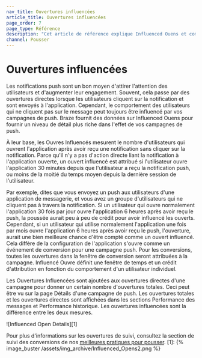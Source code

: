 ```yaml
---
nav_title: Ouvertures influencées
article_title: Ouvertures influencées
page_order: 7
page_type: Référence
description: "Cet article de référence explique Influenced Ouens et comment vous pouvez les suivre pour fournir un niveau de détail plus riche dans l'effet de vos campagnes de push."
channel: Pousser
---
```


# Ouvertures influencées

Les notifications push sont un bon moyen d'attirer l'attention des utilisateurs et d'augmenter leur engagement. Souvent, cela passe par des ouvertures directes lorsque les utilisateurs cliquent sur la notification et sont envoyés à l'application. Cependant, le comportement des utilisateurs qui ne cliquent pas sur le message peut toujours être influencé par vos campagnes de push. Braze fournit des données sur Influenced Ouens pour fournir un niveau de détail plus riche dans l'effet de vos campagnes de push.

À leur base, les Ouvres Influencés mesurent le nombre d'utilisateurs qui ouvrent l'application après avoir reçu une notification sans cliquer sur la notification. Parce qu'il n'y a pas d'action directe liant la notification à l'application ouverte, un ouvert influencé est attribué si l'utilisateur ouvre l'application 30 minutes depuis que l'utilisateur a reçu la notification push, ou moins de la moitié du temps moyen depuis la dernière session de l'utilisateur.

Par exemple, dites que vous envoyez un push aux utilisateurs d'une application de messagerie, et vous avez un groupe d'utilisateurs qui ne cliquent pas à travers la notification. Si un utilisateur qui ouvre normalement l'application 30 fois par jour ouvre l'application 6 heures après avoir reçu le push, la poussée aurait peu à peu de crédit pour avoir influencé les ouverts. Cependant, si un utilisateur qui utilise normalement l'application une fois par mois ouvre l'application 6 heures après avoir reçu le push, l'ouverture, aurait une bien meilleure chance d'être compté comme un ouvert influencé. Cela diffère de la configuration de l'application s'ouvre comme un événement de conversion pour une campagne push. Pour les conversions, toutes les ouvertures dans la fenêtre de conversion seront attribuées à la campagne. Influencé Ouvre définit une fenêtre de temps et un crédit d'attribution en fonction du comportement d'un utilisateur individuel.

Les Ouvertures Influencées sont ajoutées aux ouvertures directes d'une campagne pour donner un certain nombre d'ouvertures totales. Ceci peut être vu sur la page Détails d'une campagne de push. Les ouvertures totales et les ouvertures directes sont affichées dans les sections Performance des messages et Performance historique. Les ouvertures influencées sont la différence entre les deux mesures.

!\[Influenced Open Details\]\[1\]

Pour plus d'informations sur les ouvertures de suivi, consultez la section de suivi des conversions de nos [meilleures pratiques pour pousser][bp].
[1]: {% image_buster /assets/img_archive/Influenced_Opens2.png %}

[bp]: {{site.baseurl}}/user_guide/message_building_by_channel/push/best_practices/
